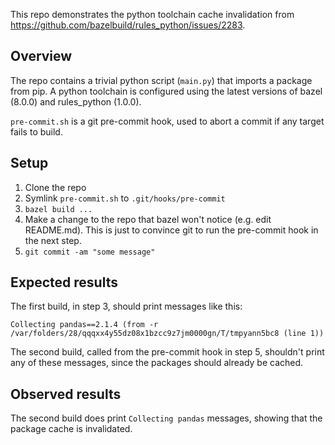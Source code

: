 This repo demonstrates the python toolchain cache invalidation from
https://github.com/bazelbuild/rules_python/issues/2283.

## Overview
The repo contains a trivial python script (`main.py`) that imports a package from pip.
A python toolchain is configured using the latest versions of bazel (8.0.0) and rules_python
(1.0.0).

`pre-commit.sh` is a git pre-commit hook, used to abort a commit if any target fails to build.

## Setup

1. Clone the repo
2. Symlink `pre-commit.sh` to `.git/hooks/pre-commit`
3. `bazel build ...`
4. Make a change to the repo that bazel won't notice (e.g. edit README.md). This is just to
   convince git to run the pre-commit hook in the next step.
5. `git commit -am "some message"`

## Expected results

The first build, in step 3, should print messages like this:

```
Collecting pandas==2.1.4 (from -r /var/folders/28/qqqxx4y55dz08x1bzcc9z7jm0000gn/T/tmpyann5bc8 (line 1))
```

The second build, called from the pre-commit hook in step 5, shouldn't print any of these messages,
since the packages should already be cached.

## Observed results

The second build does print `Collecting pandas` messages, showing that the package cache is
invalidated.